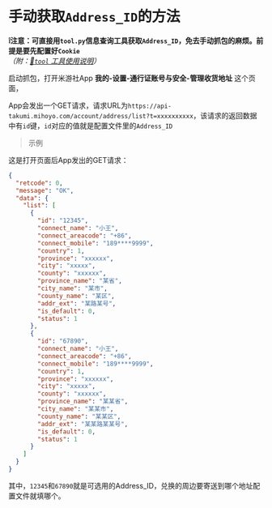 # 手动获取`Address_ID`的方法
**❕注意：可直接用`tool.py`信息查询工具获取`Address_ID`，免去手动抓包的麻烦。前提是要先配置好`Cookie`**  
*（附：[🔗`tool` 工具使用说明](./Docs/tool.md)）*

启动抓包，打开米游社App **我的-设置-通行证账号与安全-管理收货地址** 这个页面，

App会发出一个GET请求，请求URL为`https://api-takumi.mihoyo.com/account/address/list?t=xxxxxxxxxx`，该请求的返回数据中有`id`键，`id`对应的值就是配置文件里的`Address_ID`

> 示例

这是打开页面后App发出的GET请求：
```json
{
  "retcode": 0,
  "message": "OK",
  "data": {
    "list": [
      {
        "id": "12345",
        "connect_name": "小王",
        "connect_areacode": "+86",
        "connect_mobile": "189****9999",
        "country": 1,
        "province": "xxxxxx",
        "city": "xxxxx",
        "county": "xxxxxx",
        "province_name": "某省",
        "city_name": "某市",
        "county_name": "某区",
        "addr_ext": "某路某号",
        "is_default": 0,
        "status": 1
      },
      {
        "id": "67890",
        "connect_name": "小王",
        "connect_areacode": "+86",
        "connect_mobile": "189****9999",
        "country": 1,
        "province": "xxxxxx",
        "city": "xxxxx",
        "county": "xxxxxx",
        "province_name": "某某省",
        "city_name": "某某市",
        "county_name": "某某区",
        "addr_ext": "某某路某某号",
        "is_default": 0,
        "status": 1
      }
    ]
  }
}
```
其中，`12345`和`67890`就是可选用的Address_ID，兑换的周边要寄送到哪个地址配置文件就填哪个。
